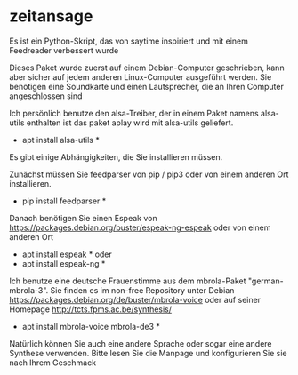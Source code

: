 # zeitansage
Es ist ein Python-Skript, das von saytime inspiriert und mit einem Feedreader verbessert wurde

Dieses Paket wurde zuerst auf einem Debian-Computer geschrieben, kann aber sicher auf jedem anderen Linux-Computer ausgeführt werden.
Sie benötigen eine Soundkarte und einen Lautsprecher, die an Ihren Computer angeschlossen sind

Ich persönlich benutze den alsa-Treiber, der in einem Paket namens alsa-utils enthalten ist
das paket aplay wird mit alsa-utils geliefert.

* apt install alsa-utils *

Es gibt einige Abhängigkeiten, die Sie installieren müssen.

Zunächst müssen Sie feedparser von pip / pip3 oder von einem anderen Ort installieren.

* pip install feedparser *

Danach benötigen Sie einen Espeak von https://packages.debian.org/buster/espeak-ng-espeak oder von einem anderen Ort

* apt install espeak *
oder
* apt install espeak-ng *

Ich benutze eine deutsche Frauenstimme aus dem mbrola-Paket "german-mbrola-3". Sie finden es im non-free Repository unter Debian https://packages.debian.org/de/buster/mbrola-voice oder auf seiner Homepage http://tcts.fpms.ac.be/synthesis/

* apt install mbrola-voice mbrola-de3 *

Natürlich können Sie auch eine andere Sprache oder sogar eine andere Synthese verwenden. Bitte lesen Sie die Manpage und konfigurieren Sie sie nach Ihrem Geschmack
